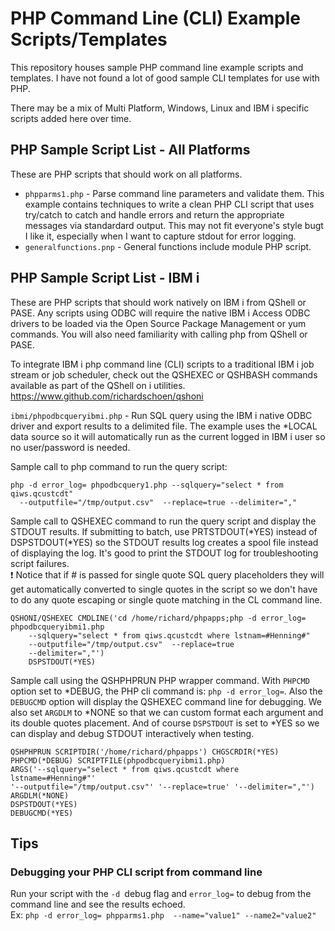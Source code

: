 # PHP Command Line (CLI) Example Scripts/Templates
This repository houses sample PHP command line example scripts and templates. I have not found a lot of good sample CLI templates for use with PHP.    

There may be a mix of Multi Platform, Windows, Linux and IBM i specific scripts added here over time. 

## PHP Sample Script List - All Platforms
These are PHP scripts that should work on all platforms.  
- ```phpparms1.php``` - Parse command line parameters and validate them. This example contains techniques to write a clean PHP CLI script that uses try/catch to catch and handle errors and return the appropriate messages via standardard output. This may not fit everyone's style bugt I like it, especially when I want to capture stdout for error logging.
- ```generalfunctions.pnp``` - General functions include module PHP script.

## PHP Sample Script List - IBM i 
These are PHP scripts that should work natively on IBM i from QShell or PASE. Any scripts using ODBC will require the native IBM i Access ODBC drivers to be loaded via the Open Source Package Management or yum commands. You will also need familiarity with calling php from QShell or PASE.  

To integrate IBM i php command line (CLI) scripts to a traditional IBM i job stream or job scheduler, check out the QSHEXEC or QSHBASH commands available as part of the QShell on i utilities. https://www.github.com/richardschoen/qshoni 

```ibmi/phpodbcqueryibmi.php``` - Run SQL query using the IBM i native ODBC driver and export results to a delimited file. The example uses the *LOCAL data source so it will automatically run as the current logged in IBM i user so no user/password is needed.  

Sample call to php command to run the query script:    
```
php -d error_log= phpodbcquery1.php --sqlquery="select * from qiws.qcustcdt"
  --outputfile="/tmp/output.csv"  --replace=true --delimiter=","
```

Sample call to QSHEXEC command to run the query script and display the STDOUT results. If submitting to batch, use PRTSTDOUT(*YES) instead of DSPSTDOUT(*YES) so the STDOUT results log creates a spool file instead of displaying the log. It's good to print the STDOUT log for troubleshooting script failures.   
❗ Notice that if # is passed for single quote SQL query placeholders they will get automatically converted to single quotes in the script so we don't have to do any quote escaping or single quote matching in the CL command line.
```
QSHONI/QSHEXEC CMDLINE('cd /home/richard/phpapps;php -d error_log= phpodbcqueryibmi1.php        
    --sqlquery="select * from qiws.qcustcdt where lstnam=#Henning#" 
    --outputfile="/tmp/output.csv"  --replace=true      
    --delimiter=","')                               
    DSPSTDOUT(*YES)                                                         
```

Sample call using the QSHPHPRUN PHP wrapper command. With ```PHPCMD``` option set to *DEBUG, the PHP cli command is: ```php -d error_log=```. Also the ```DEBUGCMD``` option will display the QSHEXEC command line for debugging. We also set ```ARGDLM``` to *NONE so that we can custom format each argument and its double quotes placement. And of course ```DSPSTDOUT``` is set to *YES so we can display and debug STDOUT interactively when testing.  
```
QSHPHPRUN SCRIPTDIR('/home/richard/phpapps') CHGSCRDIR(*YES)                                     
PHPCMD(*DEBUG) SCRIPTFILE(phpodbcqueryibmi1.php)                   
ARGS('--sqlquery="select * from qiws.qcustcdt where lstname=#Henning#"' 
'--outputfile="/tmp/output.csv"' '--replace=true' '--delimiter=","')                          
ARGDLM(*NONE)                                       
DSPSTDOUT(*YES)                                     
DEBUGCMD(*YES)                                      
```

## Tips

### Debugging your PHP CLI script from command line   
Run your script with the ```-d ```debug flag and ```error_log=``` to debug from the command line and see the results echoed.   
Ex: ```php -d error_log= phpparms1.php  --name="value1" --name2="value2"```


 





